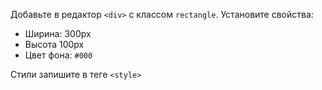 Добавьте в редактор `<div>` с классом `rectangle`. Установите свойства:

* Ширина: 300px
* Высота 100px
* Цвет фона: `#000`

Стили запишите в теге `<style>`
